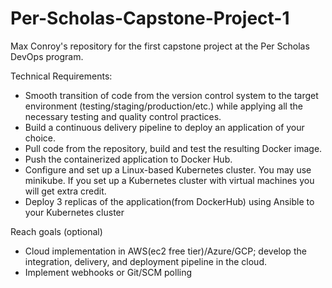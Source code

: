 # Per-Scholas-Capstone-Project-1
Max Conroy's repository for the first capstone project at the Per Scholas DevOps program.

Technical Requirements:
- Smooth transition of code from the version control system to the target environment (testing/staging/production/etc.) while applying all the necessary testing and quality control practices.
- Build a continuous delivery pipeline to deploy an application of your choice.
- Pull code from the repository, build and test the resulting  Docker image.
- Push the containerized application to Docker Hub.
- Configure and set up a Linux-based Kubernetes cluster.  You may use minikube.  If you set up a Kubernetes cluster with virtual machines you will get extra credit.
- Deploy 3 replicas of the application(from DockerHub) using Ansible to your Kubernetes cluster

Reach goals (optional)
- Cloud implementation in AWS(ec2 free tier)/Azure/GCP; develop the integration, delivery, and deployment pipeline in the cloud.
- Implement webhooks or Git/SCM polling
